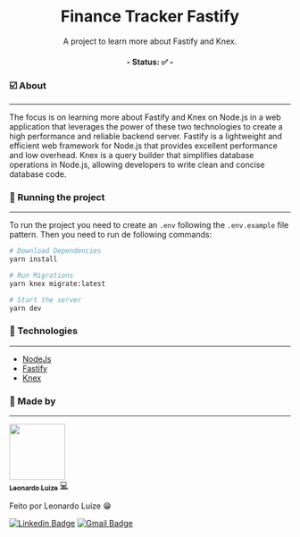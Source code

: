 <h1 align="center">Finance Tracker Fastify</h1>

<p align="center">A project to learn more about Fastify and Knex.</p>

<h4 align="center"> 
	- Status: ✅ -
</h4>

### ☑️ About
---

<p>
  The focus is on learning more about Fastify and Knex on Node.js in a web application that leverages 
  the power of these two technologies to create a high performance and reliable backend server. 
  Fastify is a lightweight and efficient web framework for Node.js that provides excellent 
  performance and low overhead. Knex is a query builder that simplifies database operations 
  in Node.js, allowing developers to write clean and concise database code.
</p>

### 🔌 Running the project
---

To run the project you need to create an `.env` following the `.env.example` file pattern. 
Then you need to run de following commands:

```bash
# Download Dependencies
yarn install

# Run Migrations
yarn knex migrate:latest

# Start the server
yarn dev
```

### 🔋 Technologies
---

- [NodeJs](https://nodejs.org/)
- [Fastify](https://www.fastify.io/)
- [Knex](https://knexjs.org/)

### 🎲 Made by
---

<a href="https://github.com/LeonardoLuize">
 <img src="https://avatars.githubusercontent.com/u/74014082?v=4" width="100px;"/>
 <br />
 <sub><b>Leonardo Luize</b></sub></a> <a href="https://github.com/LeonardoLuize" >💻</a>


Feito por Leonardo Luize 😁

[![Linkedin Badge](https://img.shields.io/badge/-Leonardo-blue?style=rounded&logo=Linkedin&logoColor=white&link=https://www.linkedin.com/in/leonardoluize/)](https://www.linkedin.com/in/leonardoluize/) 
[![Gmail Badge](https://img.shields.io/badge/-leonardo.luize2@gmail.com-c14438?style=rounded&logo=Gmail&logoColor=white&link=mailto:leonardo.luize2@gmail.com)](mailto:leonardo.luize2@gmail.com)

